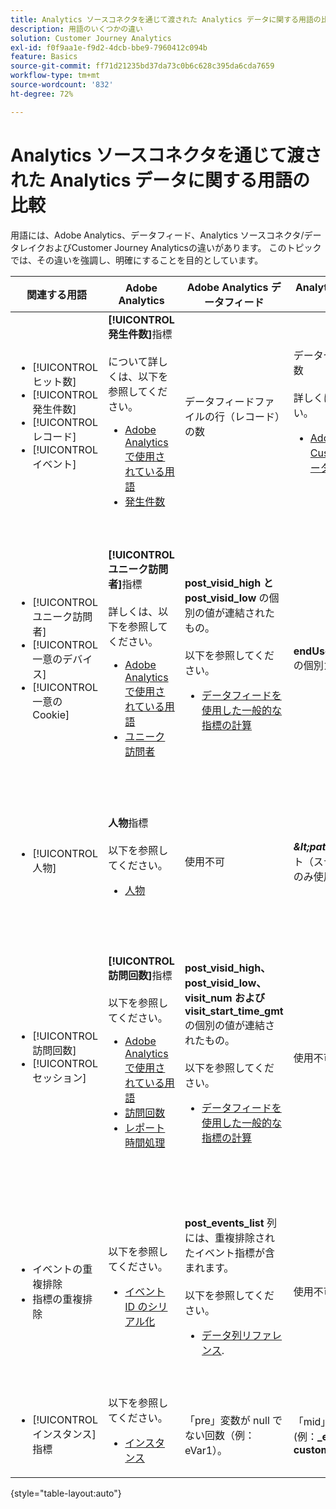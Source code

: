 ```yaml
---
title: Analytics ソースコネクタを通じて渡された Analytics データに関する用語の比較
description: 用語のいくつかの違い
solution: Customer Journey Analytics
exl-id: f0f9aa1e-f9d2-4dcb-bbe9-7960412c094b
feature: Basics
source-git-commit: ff71d21235bd37da73c0b6c628c395da6cda7659
workflow-type: tm+mt
source-wordcount: '832'
ht-degree: 72%

---
```


# Analytics ソースコネクタを通じて渡された Analytics データに関する用語の比較

用語には、Adobe Analytics、データフィード、Analytics ソースコネクタ/データレイクおよびCustomer Journey Analyticsの違いがあります。 このトピックでは、その違いを強調し、明確にすることを目的としています。

| 関連する用語 | Adobe Analytics | Adobe Analytics データフィード | Analytics ソースコネクタ／データレイク | Customer Journey Analytics | メモ |
|---|---|---|---|---|---|
| <ul><li>[!UICONTROL ヒット数]</li><li>[!UICONTROL 発生件数]</li><li>[!UICONTROL レコード]</li><li>[!UICONTROL イベント]</li></ul> | **[!UICONTROL 発生件数]**&#x200B;指標<br><br>について詳しくは、以下を参照してください。<ul><li>[Adobe Analytics で使用されている用語](https://experienceleague.adobe.com/docs/analytics/technotes/terms.html?lang=ja)</li><li>[発生件数](https://experienceleague.adobe.com/docs/analytics/components/metrics/occurrences.html?lang=ja)</li></ul> | データフィードファイルの行（レコード）の数 | データセット内の行（レコード）の数<br><br>詳しくは、以下を参照してください。<ul><li>[Adobe AnalyticsデータとCustomer Journey Analyticsデータの比較](https://experienceleague.adobe.com/docs/analytics-platform/using/troubleshooting/compare.html?lang=ja)</li></ul> | **[!UICONTROL イベント]**&#x200B;指標 | <ul><li>Adobe Analytics では、「ヒット数」と「発生件数」は同義です。</li><li>以下の&#x200B;_カスタムイベント_&#x200B;を参照してください。</li><li>特定のデータは、Analytics ソースコネクタを通じてAdobe Experience Platformに渡される際にフィルタリングされます。 詳しくは、 [Adobe AnalyticsデータとCustomer Journey Analyticsデータの比較](https://experienceleague.adobe.com/docs/analytics-platform/using/troubleshooting/compare.html?lang=ja) |
| <ul><li>[!UICONTROL ユニーク訪問者]</li><li>[!UICONTROL 一意のデバイス]</li><li>[!UICONTROL 一意の Cookie]</li></ul> | **[!UICONTROL ユニーク訪問者]**&#x200B;指標<br><br>詳しくは、以下を参照してください。<ul><li>[Adobe Analytics で使用されている用語](https://experienceleague.adobe.com/docs/analytics/technotes/terms.html?lang=ja)</li><li>[ユニーク訪問者](https://experienceleague.adobe.com/docs/analytics/components/metrics/unique-visitors.html?lang=ja)</li></ul> | **post\_visid\_high と post\_visid\_low** の個別の値が連結されたもの。<br><br>以下を参照してください。<ul><li>[データフィードを使用した一般的な指標の計算](https://experienceleague.adobe.com/docs/analytics/export/analytics-data-feed/data-feed-contents/datafeeds-calculate.html?lang=ja)</li></ul> | **endUserIDs.\_experience.aaid.id** の個別カウント | **人物**&#x200B;指標（**endUserIDs.\_experience.aaid.id** がユーザー ID として選択された場合）。 | <ul><li>Adobe Analyticsの「個人」は、通常、Cookie などの「デバイス識別子」に関連付けられます。 AAID は、ECID ではなく、Adobe Analytics のプライマリデバイス識別子です。 [AAID、ECID、AACUSTOMID および Analytics ソースコネクタ](https://experienceleague.adobe.com/docs/analytics-platform/using/compare-aa-cja/cja-aa-comparison/aaid-ecid-adc.html?lang=ja)も参照してください。</li><li>「訪問者」は、標準の指標ではありません。Customer Journey Analytics。 ただし、**endUserIDs.\_experience.aaid.id** 人物 ID としての「Customer Journey Analyticsの人」指標は、Adobe Analyticsの実訪問者とほぼ同じ役割を果たします。</li></ul> |
| <ul><li>[!UICONTROL 人物]</li></ul> | **人物**&#x200B;指標<br><br>以下を参照してください。<ul><li>[人物](https://experienceleague.adobe.com/docs/analytics/components/metrics/people.html?lang=ja)</li></ul> | 使用不可 | **_\&lt;path\>_.stitchedId**の個別カウント（ステッチされたデータセットでのみ使用可能） | **人物**&#x200B;指標 | <ul><li>「人」指標のCustomer Journey Analyticsは、個人 ID の個別のカウントです。 Customer Journey Analytics接続でユーザー ID として選択した内容に応じて、人物指標は異なる意味を持つ場合があります。</ul></li> |
| <ul><li>[!UICONTROL 訪問回数]</li><li>[!UICONTROL セッション]</li></ul> | **[!UICONTROL 訪問回数]**&#x200B;指標<br><br>以下を参照してください。<ul><li>[Adobe Analytics で使用されている用語](https://experienceleague.adobe.com/docs/analytics/technotes/terms.html?lang=ja)</li><li>[訪問回数](https://experienceleague.adobe.com/docs/analytics/components/metrics/visits.html?lang=ja)</li><li>[レポート時間処理](https://experienceleague.adobe.com/docs/analytics/components/virtual-report-suites/vrs-report-time-processing.html?lang=ja)</ul></li> | **post\_visid\_high、post\_visid\_low、visit\_num および visit\_start\_time\_gmt** の個別の値が連結されたもの。<br><br>以下を参照してください。<ul><li>[データフィードを使用した一般的な指標の計算](https://experienceleague.adobe.com/docs/analytics/export/analytics-data-feed/data-feed-contents/datafeeds-calculate.html?lang=ja)</li></ul> | 使用不可 | **セッション数**&#x200B;指標 | <ul><li>Adobe Analyticsの仮想レポートスイートとCustomer Journey Analyticsのデータビューでのレポート時間処理を使用する場合、訪問（セッション）の概念を設定できます。 その結果、適用される定義に応じて、訪問（セッション）の数が環境間で異なる場合があります。 関連トピック [Adobe AnalyticsとCustomer Journey Analyticsのレポート機能でデータ処理を比較する](https://experienceleague.adobe.com/docs/analytics-platform/using/compare-aa-cja/cja-aa-comparison/data-processing-comparisons.html?lang=ja) および [仮想レポートスイート、データビュー、Adobe Experience Platformサンドボックス、Analytics ソースコネクタ](https://experienceleague.adobe.com/docs/analytics-platform/using/compare-aa-cja/cja-aa-comparison/vrs-dataview-sandbox-adc.html?lang=ja). | <ul><li>カスタムイベント</li><li>成功イベント</li></ul> | カスタムイベント 1～1000 | **post\_events\_list**<br><br>&#x200B;以下を参照してください。<ul><li>[データフィードを使用した一般的な指標の計算](https://experienceleague.adobe.com/docs/analytics/export/analytics-data-feed/data-feed-contents/datafeeds-calculate.html?lang=ja) | **\_experience.analytics.<ul>event1to100.event1 **～<br>** event901to1000.event1000 **</ul> | **\_experience.analytics.<ul>event1to100.event1 **〜<br>** event901to1000.event1000 **</ul> | <ul><li>Adobe Analytics の「イベント」とは、Adobe Analytics イメージリクエスト（データ収集サーバー呼び出し）に設定された[成功イベント](https://experienceleague.adobe.com/docs/analytics/components/metrics/custom-events.html?lang=ja)（カスタムイベント）です。</ul> |
| <ul><li>イベントの重複排除</li><li>指標の重複排除</ul></li> | 以下を参照してください。<ul><li>[イベント ID のシリアル化](https://experienceleague.adobe.com/docs/analytics/implementation/vars/page-vars/events/event-serialization.html?lang=ja)</li></ul> | **post_events_list** 列には、重複排除されたイベント指標が含まれます。<br><br>以下を参照してください。 <ul><li>[データ列リファレンス](https://experienceleague.adobe.com/docs/analytics/export/analytics-data-feed/data-feed-contents/datafeeds-reference.html?lang=ja). </ul></li> | 使用不可 | 以下を参照してください。<ul><li>[指標の重複排除コンポーネントの設定](https://experienceleague.adobe.com/docs/analytics-platform/using/cja-dataviews/component-settings/metric-deduplication.html?lang=ja) | <ul><li>Adobe Analyticsでのイベント/指標の重複除外は、Customer Journey Analyticsとは少し異なります。 Adobe Analytics では、データ処理時に重複排除が行われます。 Customer Journey Analyticsでは、レポートの実行時に重複排除が実行され、より柔軟に実行できます。 重複を除外した指標は、Adobe AnalyticsとCustomer Journey Analyticsでは少し異なる場合があります。</li></ul> |
| <ul><li>[!UICONTROL インスタンス]指標</li></ul> | 以下を参照してください。<ul><li>[インスタンス](https://experienceleague.adobe.com/docs/analytics/components/metrics/instances.html?lang=ja) | 「pre」変数が null でない回数（例：eVar1）。 | 「mid」変数が null でない回数 (例：**\_experience.analytics.<br>customDimensions.eVars.eVar1**). | [eVar フィールドから作成](https://experienceleague.adobe.com/docs/analytics-platform/using/cja-dataviews/data-views-usecases.html?lang=ja)して、**インスタンス**&#x200B;指標を作成できます。 | <ul><li>[!UICONTROL インスタンス]は、通常、変数の設定回数を判断する手段として、prop 列と eVar 列に関連付けられています。 |

{style="table-layout:auto"}